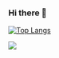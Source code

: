 ### Hi there 👋

<!--
**TassioCarmo/TassioCarmo** is a ✨ _special_ ✨ repository because its `README.md` (this file) appears on your GitHub profile.

Here are some ideas to get you started:

- 🔭 I’m currently working on ...
- 🌱 I’m currently learning ...
- 👯 I’m looking to collaborate on ...
- 🤔 I’m looking for help with ...
- 💬 Ask me about ...
- 📫 How to reach me: ...
- 😄 Pronouns: ...
- ⚡ Fun fact: ...
-->

[![Top Langs](https://github-readme-stats.vercel.app/api/top-langs/?username=TassioCarmo&layout=compact)](https://github.com/TassioCarmo/github-readme-stats)

<img src="https://github-readme-stats.vercel.app/api?username=TassioCarmo"> 




